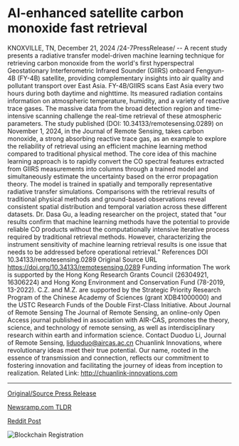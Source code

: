 # AI-enhanced satellite carbon monoxide fast retrieval

KNOXVILLE, TN, December 21, 2024 /24-7PressRelease/ -- A recent study presents a radiative transfer model-driven machine learning technique for retrieving carbon monoxide from the world's first hyperspectral Geostationary Interferometric Infrared Sounder (GIIRS) onboard Fengyun-4B (FY-4B) satellite, providing complementary insights into air quality and pollutant transport over East Asia.  FY-4B/GIIRS scans East Asia every two hours during both daytime and nighttime. Its measured radiation contains information on atmospheric temperature, humidity, and a variety of reactive trace gases. The massive data from the broad detection region and time-intensive scanning challenge the real-time retrieval of these atmospheric parameters. The study published (DOI: 10.34133/remotesensing.0289) on November 1, 2024, in the Journal of Remote Sensing, takes carbon monoxide, a strong absorbing reactive trace gas, as an example to explore the reliability of retrieval using an efficient machine learning method compared to traditional physical method.  The core idea of this machine learning approach is to rapidly convert the CO spectral features extracted from GIIRS measurements into columns through a trained model and simultaneously estimate the uncertainty based on the error propagation theory. The model is trained in spatially and temporally representative radiative transfer simulations. Comparisons with the retrieval results of traditional physical methods and ground-based observations reveal consistent spatial distribution and temporal variation across these different datasets.  Dr. Dasa Gu, a leading researcher on the project, stated that "our results confirm that machine learning methods have the potential to provide reliable CO products without the computationally intensive iterative process required by traditional retrieval methods. However, characterizing the instrument sensitivity of machine learning retrieval results is one issue that needs to be addressed before operational retrieval."  References  DOI 10.34133/remotesensing.0289  Original Source URL https://doi.org/10.34133/remotesensing.0289  Funding information The work is supported by the Hong Kong Research Grants Council (26304921, 16306224) and Hong Kong Environment and Conservation Fund (78-2019, 13-2022). C.Z. and M.Z. are supported by the Strategic Priority Research Program of the Chinese Academy of Sciences (grant XDB41000000) and the USTC Research Funds of the Double First-Class Initiative.  About Journal of Remote Sensing The Journal of Remote Sensing, an online-only Open Access journal published in association with AIR-CAS, promotes the theory, science, and technology of remote sensing, as well as interdisciplinary research within earth and information science.  Contact Duoduo Li, Journal of Remote Sensing, liduoduo@aircas.ac.cn  Chuanlink Innovations, where revolutionary ideas meet their true potential. Our name, rooted in the essence of transmission and connection, reflects our commitment to fostering innovation and facilitating the journey of ideas from inception to realization.  Related Link: http://chuanlink-innovations.com 

---

[Original/Source Press Release](https://www.24-7pressrelease.com/press-release/517331/ai-enhanced-satellite-carbon-monoxide-fast-retrieval)
                    

[Newsramp.com TLDR](https://newsramp.com/curated-news/new-study-uses-machine-learning-to-retrieve-carbon-monoxide-data-from-giirs-satellite/5e1e5ba0fcfb7fd66b62d5a987a13a0c) 

 



[Reddit Post](https://www.reddit.com/r/technology_press/comments/1hk32pu/new_study_uses_machine_learning_to_retrieve/) 



![Blockchain Registration](https://cdn.newsramp.app/24-7PressRelease/qrcode/2412/22/seekpsJl.webp)